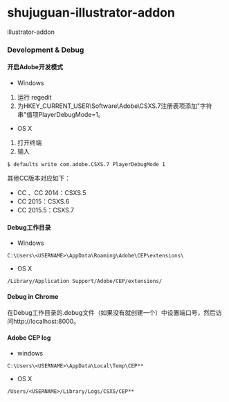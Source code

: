 # shujuguan-illustrator-addon
illustrator-addon

### Development & Debug

#### 开启Adobe开发模式
* Windows
1. 运行 regedit
2. 为HKEY_CURRENT_USER\Software\Adobe\CSXS.7注册表项添加"字符串"值项PlayerDebugMode=1。
* OS X
1. 打开终端
2. 输入
```
$ defaults write com.adobe.CSXS.7 PlayerDebugMode 1
```

其他CC版本对应如下：
* CC 、CC 2014：CSXS.5
* CC 2015：CSXS.6
* CC 2015.5：CSXS.7

#### Debug工作目录
* Windows
```
C:\Users\<USERNAME>\AppData\Roaming\Adobe\CEP\extensions\
```
* OS X
```
/Library/Application Support/Adobe/CEP/extensions/
```
#### Debug in Chrome
在Debug工作目录的.debug文件（如果没有就创建一个）中设置端口号，然后访问http://localhost:8000。

#### Adobe CEP log
* windows
```
C:\Users\<USERNAME>\AppData\Local\Temp\CEP**
```
* OS X
```
/Users/<USERNAME>/Library/Logs/CSXS/CEP**
```
